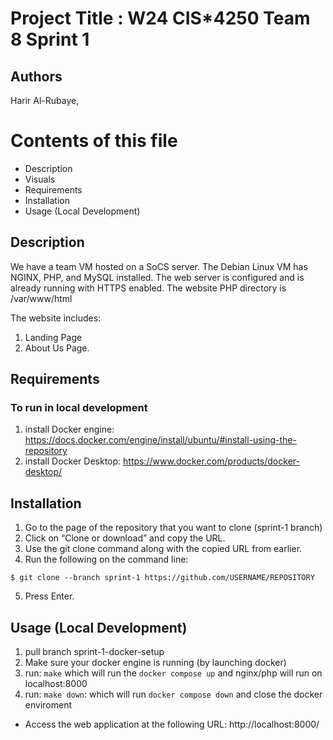 # Project Title : W24 CIS*4250 Team 8 Sprint 1

## Authors
 Harir Al-Rubaye, 

# Contents of this file
 * Description
 * Visuals
 * Requirements
 * Installation 
 * Usage (Local Development)

## Description
We have a team VM hosted on a SoCS server. The Debian Linux VM has NGINX, PHP,
and MySQL installed. The web server is configured and is already running with HTTPS
enabled. The website PHP directory is /var/www/html

The website includes: 
1. Landing Page
2. About Us Page. 

## Requirements 

### To run in local development 
1. install Docker engine: https://docs.docker.com/engine/install/ubuntu/#install-using-the-repository
2. install Docker Desktop: https://www.docker.com/products/docker-desktop/

## Installation
1. Go to the page of the repository that you want to clone (sprint-1 branch) 
2. Click on “Clone or download” and copy the URL.
3. Use the git clone command along with the copied URL from earlier.
4. Run the following on the command line: 

```
$ git clone --branch sprint-1 https://github.com/USERNAME/REPOSITORY
```
5. Press Enter.

## Usage (Local Development)
1. pull branch sprint-1-docker-setup
2. Make sure your docker engine is running (by launching docker)
3. run: `make` which will run the `docker compose up` and nginx/php will run on localhost:8000
4. run: `make down`: which will run `docker compose down` and close the docker enviroment 

 * Access the web application at the following URL: http://localhost:8000/
